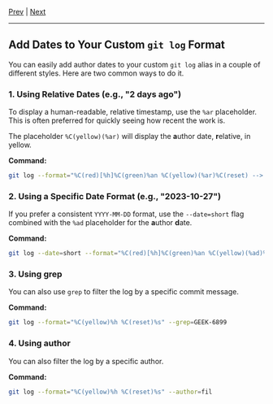 [Prev](/page-02.md) | [Next](/page-04.md)

-----

## Add Dates to Your Custom `git log` Format

You can easily add author dates to your custom `git log` alias in a couple of different styles. Here are two common ways to do it.

### 1\. Using Relative Dates (e.g., "2 days ago")

To display a human-readable, relative timestamp, use the `%ar` placeholder. This is often preferred for quickly seeing how recent the work is.

The placeholder `%C(yellow)(%ar)` will display the **a**uthor date, **r**elative, in yellow.

**Command:**

```bash
git log --format="%C(red)[%h]%C(green)%an %C(yellow)(%ar)%C(reset) --> %s" -n 20
```

### 2\. Using a Specific Date Format (e.g., "2023-10-27")

If you prefer a consistent `YYYY-MM-DD` format, use the `--date=short` flag combined with the `%ad` placeholder for the **a**uthor **d**ate.

**Command:**

```bash
git log --date=short --format="%C(red)[%h]%C(green)%an %C(yellow)(%ad)%C(reset) --> %s" -n 20
```

### 3\. Using grep

You can also use `grep` to filter the log by a specific commit message.

**Command:**

```bash
git log --format="%C(yellow)%h %C(reset)%s" --grep=GEEK-6899
```

### 4\. Using author

You can also filter the log by a specific author.

**Command:**

```bash
git log --format="%C(yellow)%h %C(reset)%s" --author=fil
```
